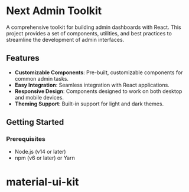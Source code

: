 # Next Admin Toolkit

A comprehensive toolkit for building admin dashboards with React. This project provides a set of components, utilities, and best practices to streamline the development of admin interfaces.

## Features

- **Customizable Components**: Pre-built, customizable components for common admin tasks.
- **Easy Integration**: Seamless integration with React applications.
- **Responsive Design**: Components designed to work on both desktop and mobile devices.
- **Theming Support**: Built-in support for light and dark themes.

## Getting Started

### Prerequisites

- Node.js (v14 or later)
- npm (v6 or later) or Yarn

# material-ui-kit
